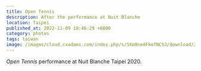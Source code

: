```yaml
---
title: Open Tennis
description: After the performance at Nuit Blanche
location: Taipei
published_at: 2022-11-09 18:46:29 +0800
category: photos
tags: taiwan
image: /images/cloud.cxadams.com/index.php/s/5Xm9nedFkoTNCSJ/download/20201003-2337_Taipei_NuitBlanche_Tennis_L1002452-0.jpg
---
```


*Open Tennis* performance at Nuit Blanche Taipei 2020.
